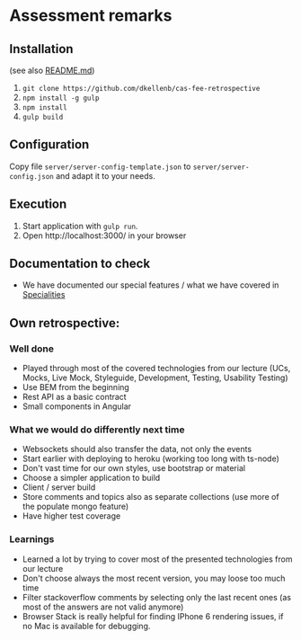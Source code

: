 # Assessment remarks

## Installation
(see also [README.md](../README.md))

1. `git clone https://github.com/dkellenb/cas-fee-retrospective`
1. `npm install -g gulp`
1. `npm install`
1. `gulp build`

## Configuration

Copy file `server/server-config-template.json` to `server/server-config.json` and adapt it to your needs.

## Execution
1. Start application with `gulp run`.
1. Open http://localhost:3000/ in your browser

## Documentation to check
* We have documented our special features / what we have covered in [Specialities](./Specialities.md)

## Own retrospective:
### Well done
- Played through most of the covered technologies from our lecture (UCs, Mocks, Live Mock, Styleguide, Development, Testing, Usability Testing)
- Use BEM from the beginning
- Rest API as a basic contract
- Small components in Angular

### What we would do differently next time
- Websockets should also transfer the data, not only the events
- Start earlier with deploying to heroku (working too long with ts-node)
- Don't vast time for our own styles, use bootstrap or material
- Choose a simpler application to build
- Client / server build
- Store comments and topics also as separate collections (use more of the populate mongo feature)
- Have higher test coverage

### Learnings
- Learned a lot by trying to cover most of the presented  technologies from our lecture
- Don't choose always the most recent version, you may loose too much time
- Filter stackoverflow comments by selecting only the last recent ones (as most of the answers are not valid anymore)
- Browser Stack is really helpful for finding IPhone 6 rendering issues, if no Mac is available for debugging.